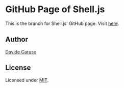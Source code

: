 # GitHub Page of Shell.js

This is the branch for Shell.js' GitHub page.
Visit [here](https://davidecaruso.github.io/shell.js).

## Author
[Davide Caruso](https://davidecaruso.github.io)

## License
Licensed under [MIT](https://opensource.org/licenses/mit-license.php).